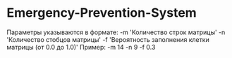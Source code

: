 # Emergency-Prevention-System
Параметры указываются в формате: -m 'Количество строк матрицы' -n 'Количество стобцов матрицы' -f 'Вероятность заполнения клетки матрицы (от 0.0 до 1.0)'
Пример: -m 14 -n 9 -f 0.3
